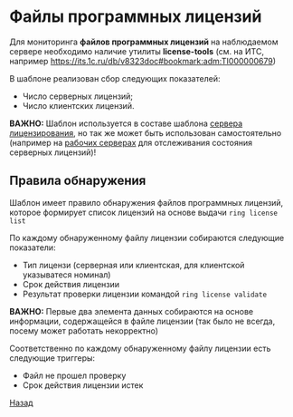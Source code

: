 # Файлы программных лицензий

Для мониторинга **файлов программных лицензий** на наблюдаемом сервере необходимо наличие утилиты **license-tools** (см. на ИТС, например https://its.1c.ru/db/v8323doc#bookmark:adm:TI000000679) 

В шаблоне реализован сбор следующих показателей:
* Число серверных лицензий;
* Число клиентских лицензий.

**ВАЖНО:** Шаблон используется в составе шаблона [сервера лицензирования](./license_server.md), но так же может быть использован самостоятельно (например на [рабочих серверах](./work_server.md) для отслеживания состояния серверных лицензий)!

## Правила обнаружения
Шаблон имеет правило обнаружения файлов программных лицензий, которое формирует список лицензий на основе выдачи `ring license list`

По каждому обнаруженному файлу лицензии собираются следующие показатели:
* Тип лицензи (серверная или клиентская, для клиентской указыватеся номинал)
* Срок действия лицензии
* Результат проверки лицензии командой `ring license validate`

**ВАЖНО:** Первые два элемента данных собираются на основе информации, содержащейся в файле лицензии (так было не всегда, посему может работать некорректно)

Соответственно по каждому обнаруженному файлу лицензии есть следующие триггеры:
* Файл не прошел проверку
* Срок действия лицензии истек

[Назад](../README.md)
